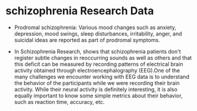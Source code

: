 # schizophrenia Research Data

* Prodromal schizophrenia: Various mood changes such as anxiety, depression, mood swings, sleep disturbances, irritability, anger, and suicidal ideas are reported as part of prodromal symptoms. 

* In Schizophrenia Research, shows that schizophrenia patients don't register subtle changes in reoccurring sounds as well as others and that this deficit can be measured by recording patterns of electrical brain activity obtained through electroencephalography (EEG).One of the many challenges we encounter working with EEG data is to understand the behavior of the participants while we were recording their brain activity. While their neural activity is definitely interesting, it is also equally important to know some simple metrics about their behavior, such as reaction time, accuracy, etc. 





